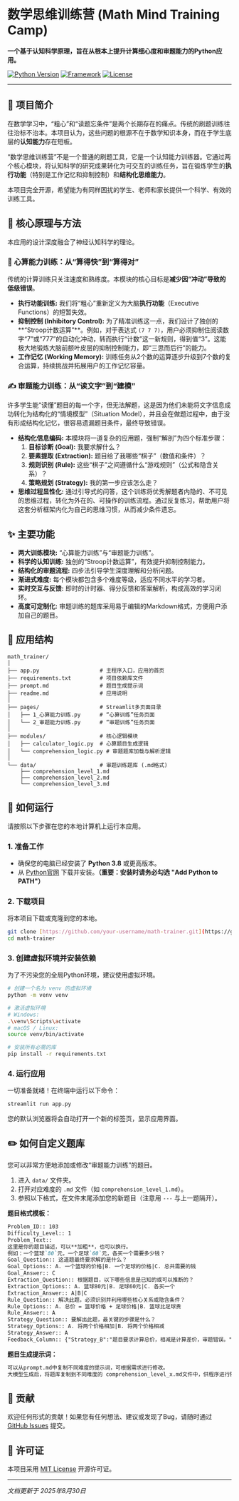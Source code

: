 # 数学思维训练营 (Math Mind Training Camp)

**一个基于认知科学原理，旨在从根本上提升计算细心度和审题能力的Python应用。**

[![Python Version](https://img.shields.io/badge/Python-3.8+-blue.svg)](https://www.python.org/)
[![Framework](https://img.shields.io/badge/Framework-Streamlit-red.svg)](https://streamlit.io)
[![License](https://img.shields.io/badge/License-MIT-green.svg)](https://opensource.org/licenses/MIT)

---

## 📖 项目简介

在数学学习中，“粗心”和“读题忘条件”是两个长期存在的痛点。传统的刷题训练往往治标不治本。本项目认为，这些问题的根源不在于数学知识本身，而在于学生底层的**认知能力**存在短板。

“数学思维训练营”不是一个普通的刷题工具，它是一个认知能力训练器。它通过两个核心模块，将认知科学的研究成果转化为可交互的训练任务，旨在锻炼学生的**执行功能**（特别是工作记忆和抑制控制）和**结构化思维能力**。

本项目完全开源，希望能为有同样困扰的学生、老师和家长提供一个科学、有效的训练工具。

## 🔬 核心原理与方法

本应用的设计深度融合了神经认知科学的理论。

### 🧠 **心算能力训练：从“算得快”到“算得对”**

传统的计算训练只关注速度和熟练度。本模块的核心目标是**减少因“冲动”导致的低级错误**。

* **执行功能训练:** 我们将“粗心”重新定义为大脑**执行功能**（Executive Functions）的短暂失效。
* **抑制控制 (Inhibitory Control):** 为了精准训练这一点，我们设计了独创的**“Stroop计数运算”**。例如，对于表达式 `(7 7 7)`，用户必须抑制住阅读数字“7”或“777”的自动化冲动，转而执行“计数”这一新规则，得到值“3”。这能极大地锻炼大脑前额叶皮层的抑制控制能力，即“三思而后行”的能力。
* **工作记忆 (Working Memory):** 训练任务从2个数的运算逐步升级到7个数的复合运算，持续挑战并拓展用户的工作记忆容量。

### ✍️ **审题能力训练：从“读文字”到“建模”**

许多学生能“读懂”题目的每一个字，但无法解题，这是因为他们未能将文字信息成功转化为结构化的“情境模型”（Situation Model），并且会在做题过程中，由于没有形成结构化记忆，很容易遗漏题目条件，最终导致错误。

* **结构化信息编码:** 本模块将一道复杂的应用题，强制“解剖”为四个标准步骤：
    1.  **目标诊断 (Goal):** 我要求解什么？
    2.  **要素提取 (Extraction):** 题目给了我哪些“棋子”（数值和条件）？
    3.  **规则识别 (Rule):** 这些“棋子”之间遵循什么“游戏规则”（公式和隐含关系）？
    4.  **策略规划 (Strategy):** 我的第一步应该怎么走？
* **思维过程显性化:** 通过引导式的问答，这个训练将优秀解题者内隐的、不可见的思维过程，转化为外在的、可操作的训练流程。通过反复练习，帮助用户将这套分析框架内化为自己的思维习惯，从而减少条件遗忘。

## ✨ 主要功能

* **两大训练模块:** “心算能力训练”与“审题能力训练”。
* **科学的认知训练:** 独创的“Stroop计数运算”，有效提升抑制控制能力。
* **结构化的审题流程:** 四步法引导学生深度理解和分析问题。
* **渐进式难度:** 每个模块都包含多个难度等级，适应不同水平的学习者。
* **实时交互与反馈:** 即时的计时器、得分反馈和答案解析，构成高效的学习闭环。
* **高度可定制化:** 审题训练的题库采用易于编辑的Markdown格式，方便用户添加自己的题目。

## 📂 应用结构

```
math_trainer/
│
├── app.py                   # 主程序入口，应用的首页
├── requirements.txt         # 项目依赖库文件
├── prompt.md                # 题目生成提示词
├── readme.md                # 应用说明
│
├── pages/                   # Streamlit多页面目录
│   ├── 1_心算能力训练.py      # “心算训练”任务页面
│   └── 2_审题能力训练.py      # “审题训练”任务页面
│
├── modules/                 # 核心逻辑模块
│   ├── calculator_logic.py  # 心算题目生成逻辑
│   └── comprehension_logic.py # 审题题库加载与解析逻辑
│
└── data/                    # 审题训练题库 (.md格式)
    ├── comprehension_level_1.md
    ├── comprehension_level_2.md
    └── comprehension_level_3.md
```

## 🚀 如何运行

请按照以下步骤在您的本地计算机上运行本应用。

### 1. 准备工作

* 确保您的电脑已经安装了 **Python 3.8** 或更高版本。
* 从 [Python官网](https://www.python.org/downloads/) 下载并安装。**（重要：安装时请务必勾选 "Add Python to PATH"）**

### 2. 下载项目

将本项目下载或克隆到您的本地。

```bash
git clone [https://github.com/your-username/math-trainer.git](https://github.com/your-username/math-trainer.git)
cd math-trainer
```

### 3. 创建虚拟环境并安装依赖

为了不污染您的全局Python环境，建议使用虚拟环境。

```bash
# 创建一个名为 venv 的虚拟环境
python -m venv venv

# 激活虚拟环境
# Windows:
.\venv\Scripts\activate
# macOS / Linux:
source venv/bin/activate

# 安装所有必需的库
pip install -r requirements.txt
```

### 4. 运行应用

一切准备就绪！在终端中运行以下命令：

```bash
streamlit run app.py
```

您的默认浏览器将会自动打开一个新的标签页，显示应用界面。

## ✏️ 如何自定义题库

您可以非常方便地添加或修改“审题能力训练”的题目。

1.  进入 `data/` 文件夹。
2.  打开对应难度的 `.md` 文件（如 `comprehension_level_1.md`）。
3.  参照以下格式，在文件末尾添加您的新题目（注意用 `---` 与上一题隔开）。

**题目格式模板：**
```markdown
Problem_ID:: 103
Difficulty_Level:: 1
Problem_Text::
这里是你的题目描述，可以**加粗**，也可以换行。
例如：一个篮球`80`元，一个足球`60`元，各买一个需要多少钱？
Goal_Question:: 这道题最终要求解的是什么？
Goal_Options:: A. 一个篮球的价格|B. 一个足球的价格|C. 总共需要的钱
Goal_Answer:: C
Extraction_Question:: 根据题目，以下哪些信息是已知的或可以推断的？
Extraction_Options:: A. 篮球80元|B. 足球60元|C. 各买一个
Extraction_Answer:: A|B|C
Rule_Question:: 解决此题，必须识别并利用哪些核心关系或隐含条件？
Rule_Options:: A. 总价 = 篮球价格 + 足球价格|B. 篮球比足球贵
Rule_Answer:: A
Strategy_Question:: 要解出此题，最关键的步骤是什么？
Strategy_Options:: A. 将两个价格相加|B. 将两个价格相减
Strategy_Answer:: A
Feedback_Column:: {"Strategy_B":"题目要求计算总价，相减是计算差价，审题错误。"}
```

**题目生成提示词：**
```markdown
可以从prompt.md中复制不同难度的提示词，可根据需求进行修改。
大模型生成后，将题库复制到不同难度的 comprehension_level_x.md文件中，供程序进行随机选择。
```

## 🤝 贡献

欢迎任何形式的贡献！如果您有任何想法、建议或发现了Bug，请随时通过 [GitHub Issues](https://github.com/your-username/math-trainer/issues) 提交。

## 📄 许可证

本项目采用 [MIT License](https://opensource.org/licenses/MIT) 开源许可证。

---
*文档更新于 2025年8月30日*